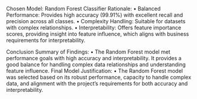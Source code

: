 Chosen Model: Random Forest Classifier 
Rationale: 
• Balanced Performance: Provides high accuracy (99.91%) with excellent recall and 
precision across all classes. 
• Complexity Handling: Suitable for datasets with complex relationships. 
• Interpretability: Offers feature importance scores, providing insight into feature influence, 
which aligns with business requirements for interpretability.

Conclusion 
Summary of Findings: 
• The Random Forest model met performance goals with high accuracy and interpretability. It 
provides a good balance for handling complex data relationships and understanding feature 
influence. 
Final Model Justification: 
• The Random Forest model was selected based on its robust performance, capacity to 
handle complex data, and alignment with the project’s requirements for both accuracy and 
interpretability. 

